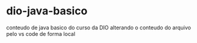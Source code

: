 # dio-java-basico
conteudo de java basico do curso da DIO
alterando o conteudo do arquivo pelo vs code de forma local